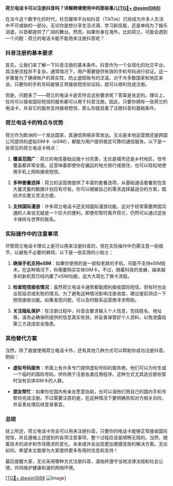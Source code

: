**荷兰电话卡可以注册抖音吗？详解跨境使用中的那些事儿[[TG💪+ @esim1088](https://t.me/s/esim1088)]**

在当今这个数字化的时代，社交媒体平台如抖音（TikTok）已经成为许多人生活中不可或缺的一部分。无论你是想分享生活点滴、学习新技能，还是单纯为了娱乐消遣，抖音都提供了广阔的舞台。然而，如果你身在海外，比如荷兰，可能会遇到一个问题：荷兰的电话卡能不能用来注册抖音呢？

### 抖音注册的基本要求

首先，让我们来了解一下抖音注册的基本条件。抖音作为一个全球化的社交平台，其注册流程并不复杂。通常情况下，用户需要提供有效的手机号码进行验证。这一步骤是为了确保账户的真实性，防止虚假账号的泛滥。对于大多数国家和地区来说，只要你的手机号码能够正常接收短信验证码，就可以顺利完成注册。

但是，问题来了——荷兰的电话卡是否符合这些要求呢？答案是肯定的。理论上，任何可以接收国际短信的服务都可以用于抖音注册。因此，只要你拥有一张荷兰的电话卡，并且它的服务支持接收短信，那么你就具备了注册抖音的基础条件。

### 荷兰电话卡的特点与优势

荷兰作为欧洲的一个发达国家，其通信网络非常发达。无论是本地运营商还是跨国公司提供的虚拟SIM卡（eSIM），都能为用户提供稳定可靠的通信服务。以下是一些常见的荷兰电话卡特点：

1. **覆盖范围广**：荷兰的电信基础设施十分完善，无论是城市还是乡村地区，信号覆盖都非常全面。这意味着即使你在偏远的地方旅行或居住，也可以轻松地使用手机上网和接收短信。
   
2. **多种套餐选择**：荷兰的运营商提供了丰富的套餐选项，从基础通话套餐到包含大量流量的数据计划应有尽有。你可以根据自己的需求选择最适合的方案，既经济实惠又灵活方便。

3. **支持国际漫游**：许多荷兰电话卡还支持国际漫游功能，这对于经常需要跨国沟通的人来说无疑是一个巨大的便利。即使你暂时离开荷兰，仍然可以通过这张卡保持与世界的联系。

### 实际操作中的注意事项

尽管荷兰电话卡理论上是可以用来注册抖音的，但在实际操作中仍需注意一些细节，以避免不必要的麻烦。以下是一些实用的小贴士：

1. **确保手机支持eSIM**：如果你使用的是一部较老款的手机，可能不支持eSIM技术。在这种情况下，你需要购买实体SIM卡。不过，随着科技的发展，越来越多的新机型已经内置了eSIM功能，这大大简化了换卡流程。

2. **检查短信接收情况**：虽然荷兰电话卡通常都能顺利接收国际短信，但有时也会出现延迟或失败的情况。为了避免这种情况影响注册进度，建议提前测试一下短信接收功能。如果发现问题，可以及时联系运营商寻求帮助。

3. **关注隐私保护**：在注册过程中，抖音会要求输入个人信息，包括姓名、地址等。请务必确保所提供的信息真实有效，并妥善保管好个人资料，以免泄露给第三方造成安全隐患。

### 其他替代方案

当然，除了直接使用荷兰电话卡外，还有其他几种方式可以帮助你成功注册抖音。例如：

- **虚拟号码服务**：市面上有许多专门提供虚拟号码的服务商，他们可以为你生成一个临时的国际号码，供你用于注册各类应用程序。这种方式尤其适合那些暂时没有实体SIM卡的人群。

- **朋友帮忙**：如果你在国内有亲友愿意协助，也可以请他们用自己的国内手机号帮你完成注册。不过需要注意的是，在这种情况下要明确告知对方相关风险，并妥善处理后续登录事宜。

### 总结

综上所述，荷兰电话卡完全可以用来注册抖音。只要你的电话卡能够正常接收国际短信，并且遵循上述提到的各项注意事项，整个过程应该是顺畅无阻的。当然，随着技术的进步和市场需求的变化，未来或许会出现更加便捷高效的解决方案。无论如何，希望本文能够为大家提供更多有用的信息和支持！

最后提醒大家，无论采用哪种方式注册抖音，请始终遵守当地法律法规和社会公德，共同维护健康和谐的网络环境。

[[TG💪+ @esim1088](https://t.me/s/esim1088) ![Image](https://i.postimg.cc/4NQfJmqS/Snipaste-2025-05-13-00-14-12.png)]